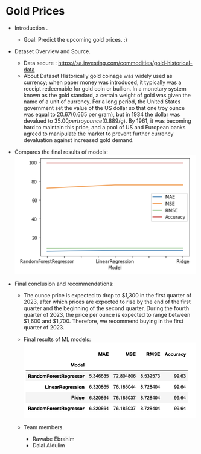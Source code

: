 # Gold Prices

  - Introduction .
    - Goal: Predict the upcoming gold prices. :)
    
  - Dataset Overview and Source.
    - Data secure : https://sa.investing.com/commodities/gold-historical-data 
    - About Dataset
Historically gold coinage was widely used as currency; when paper money was introduced, it typically was a receipt redeemable for gold coin or bullion. In a monetary system known as the gold standard, a certain weight of gold was given the name of a unit of currency. For a long period, the United States government set the value of the US dollar so that one troy ounce was equal to $20.67 ($0.665 per gram), but in 1934 the dollar was devalued to $35.00 per troy ounce ($0.889/g). By 1961, it was becoming hard to maintain this price, and a pool of US and European banks agreed to manipulate the market to prevent further currency devaluation against increased gold demand.

- Compares the final results of models:
 ![alt text](img/chart.png)
- Final conclusion and recommendations:
  - The ounce price is expected to drop to $1,300 in the first quarter of 2023, after which prices are expected to rise by the end of the first quarter and the beginning of the second quarter.
During the fourth quarter of 2023, the price per ounce is expected to range between $1,600 and $1,700. Therefore, we recommend buying in the first quarter of 2023.


  - Final results of ML models:
  ![alt text](img/table.png)

  - Team members.
    - Rawabe Ebrahim
    - Dalal Aldulim
